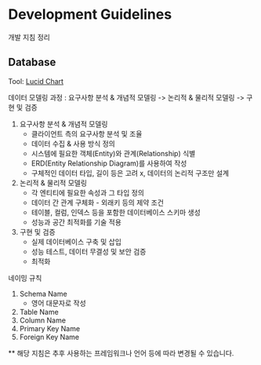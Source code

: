 # Development Guidelines

개발 지침 정리

## Database
Tool: [Lucid Chart](https://www.lucidchart.com/pages/)

데이터 모델링 과정
: 요구사항 분석 & 개념적 모델링 -> 논리적 & 물리적 모델링 -> 구현 및 검증

1. 요구사항 분석 & 개념적 모델링
   - 클라이언트 측의 요구사항 분석 및 조율
   - 데이터 수집 & 사용 방식 정의 
   - 시스템에 필요한 객체(Entity)와 관계(Relationship) 식별 
   - ERD(Entity Relationship Diagram)를 사용하여 작성 
   - 구체적인 데이터 타입, 길이 등은 고려 x, 데이터의 논리적 구조만 설계
2. 논리적 & 물리적 모델링
   - 각 엔티티에 필요한 속성과 그 타입 정의 
   - 데이터 간 관계 구체화 - 외래키 등의 제약 조건 
   - 테이블, 컬럼, 인덱스 등을 포함한 데이터베이스 스키마 생성 
   - 성능과 공간 최적화를 기술 적용
3. 구현 및 검증
   - 실제 데이터베이스 구축 및 삽입
   - 성능 테스트, 데이터 무결성 및 보안 검증
   - 최적화

네이밍 규칙
1. Schema Name
   - 영어 대문자로 작성
2. Table Name
3. Column Name 
4. Primary Key Name 
5. Foreign Key Name

** 해당 지침은 추후 사용하는 프레임워크나 언어 등에 따라 변경될 수 있습니다.